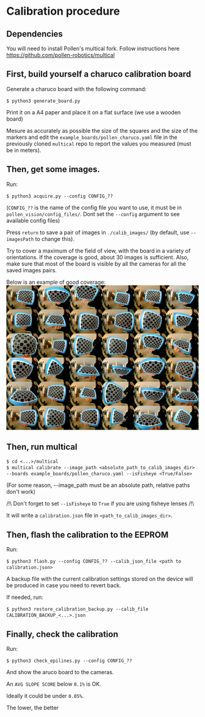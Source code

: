 # Calibration procedure

## Dependencies

You will need to install Pollen's multical fork. Follow instructions here https://github.com/pollen-robotics/multical

## First, build yourself a charuco calibration board

Generate a charuco board with the following command:

```console
$ python3 generate_board.py
```

Print it on a A4 paper and place it on a flat surface (we use a wooden board)

Mesure as accurately as possible the size of the squares and the size of the markers and edit the `example_boards/pollen_charuco.yaml` file in the previously cloned `multical` repo to report the values you measured (must be in meters).

## Then, get some images.

Run: 
```console
$ python3 acquire.py --config CONFIG_??
```

(`CONFIG_??` is the name of the config file you want to use, it must be in `pollen_vision/config_files/`. Dont set the `--config` argument to see available config files)

Press `return` to save a pair of images in `./calib_images/` (by default, use `--imagesPath` to change this).

Try to cover a maximum of the field of view, with the board in a variety of orientations. If the coverage is good, about 30 images is sufficient.
Also, make sure that most of the board is visible by all the cameras for all the saved images pairs.

Below is an example of good coverage:
![mosaic](assets/mosaic.png)


## Then, run multical 

```console
$ cd <...>/multical
$ multical calibrate --image_path <absolute_path_to_calib_images_dir> --boards example_boards/pollen_charuco.yaml --isFisheye <True/False>
```

(For some reason, --image_path must be an absolute path, relative paths don't work)

/!\ Don't forget to set `--isFisheye` to `True` if you are using fisheye lenses /!\

It will write a `calibration.json` file in `<path_to_calib_images_dir>`.

## Then, flash the calibration to the EEPROM

Run:
```console
$ python3 flash.py --config CONFIG_?? --calib_json_file <path to calibration.json>
```

A backup file with the current calibration settings stored on the device will be produced in case you need to revert back. 

If needed, run:
```console
$ python3 restore_calibration_backup.py --calib_file CALIBRATION_BACKUP_<...>.json  
```

## Finally, check the calibration

Run:
```console
$ python3 check_epilines.py --config CONFIG_??
```
And show the aruco board to the cameras.

An `AVG SLOPE SCORE` below `0.1%` is OK.

Ideally it could be under `0.05%`.

The lower, the better

